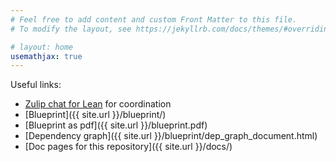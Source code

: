 ```yaml
---
# Feel free to add content and custom Front Matter to this file.
# To modify the layout, see https://jekyllrb.com/docs/themes/#overriding-theme-defaults

# layout: home
usemathjax: true
---
```


Useful links:

- [Zulip chat for Lean](https://leanprover.zulipchat.com/) for coordination
- [Blueprint]({{ site.url }}/blueprint/)
- [Blueprint as pdf]({{ site.url }}/blueprint.pdf)
- [Dependency graph]({{ site.url }}/blueprint/dep_graph_document.html)
- [Doc pages for this repository]({{ site.url }}/docs/)
